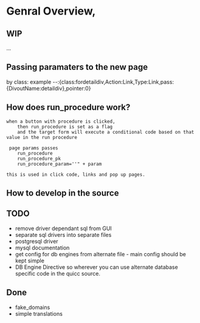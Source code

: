 # Genral Overview,

## WIP 

...

## Passing paramaters to the new page

by class:  example  --:{class:fordetaildiv,Action:Link,Type:Link,pass:{DivoutName:detaildiv},pointer:0}

	 
## How does run_procedure work?

    when a button with procedure is clicked,
		then run_procedure is set as a flag
		and the target form will execute a conditional code based on that value in the run procedure
		
	 page params passes		
		run_procedure 
		run_procedure_pk 
		run_procedure_param=''" + param 
			
	this is used in click code, links and pop up pages.

	
	
## How to develop in the source	
	




## TODO

* remove driver dependant sql from GUI
* separate sql drivers into separate files
* postgresql driver
* mysql documentation
* get config for db engines from alternate file - main config should be kept simple
* DB Engine Directive so wherever you can use alternate database specific code in the quicc source.




## Done

* fake_domains
* simple translations

